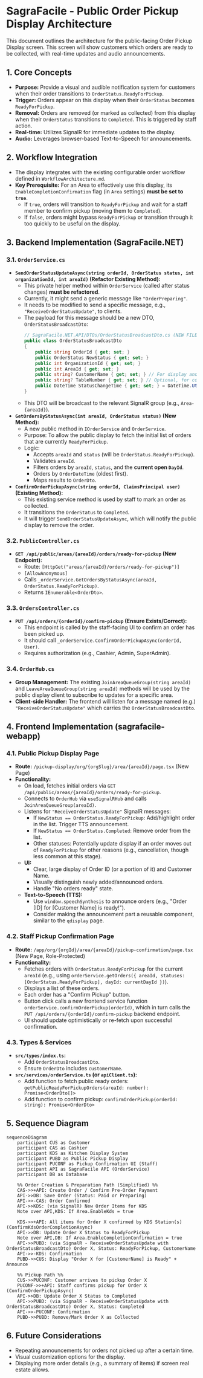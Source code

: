 # SagraFacile - Public Order Pickup Display Architecture

This document outlines the architecture for the public-facing Order Pickup Display screen. This screen will show customers which orders are ready to be collected, with real-time updates and audio announcements.

## 1. Core Concepts

*   **Purpose:** Provide a visual and audible notification system for customers when their order transitions to `OrderStatus.ReadyForPickup`.
*   **Trigger:** Orders appear on this display when their `OrderStatus` becomes `ReadyForPickup`.
*   **Removal:** Orders are removed (or marked as collected) from this display when their `OrderStatus` transitions to `Completed`. This is triggered by staff action.
*   **Real-time:** Utilizes SignalR for immediate updates to the display.
*   **Audio:** Leverages browser-based Text-to-Speech for announcements.

## 2. Workflow Integration

*   The display integrates with the existing configurable order workflow defined in `WorkflowArchitecture.md`.
*   **Key Prerequisite:** For an Area to effectively use this display, its `EnableCompletionConfirmation` flag (in `Area` settings) **must be set to `true`**.
    *   If `true`, orders will transition to `ReadyForPickup` and wait for a staff member to confirm pickup (moving them to `Completed`).
    *   If `false`, orders might bypass `ReadyForPickup` or transition through it too quickly to be useful on the display.

## 3. Backend Implementation (SagraFacile.NET)

### 3.1. `OrderService.cs`

*   **`SendOrderStatusUpdateAsync(string orderId, OrderStatus status, int organizationId, int areaId)` (Refactor Existing Method):**
    *   This private helper method within `OrderService` (called after status changes) **must be refactored**.
    *   Currently, it might send a generic message like `"OrderPreparing"`.
    *   It needs to be modified to send a specific message, e.g., `"ReceiveOrderStatusUpdate"`, to clients.
    *   The payload for this message should be a new DTO, `OrderStatusBroadcastDto`:
        ```csharp
        // SagraFacile.NET.API/DTOs/OrderStatusBroadcastDto.cs (NEW FILE)
        public class OrderStatusBroadcastDto
        {
            public string OrderId { get; set; }
            public OrderStatus NewStatus { get; set; }
            public int OrganizationId { get; set; }
            public int AreaId { get; set; }
            public string? CustomerName { get; set; } // For display and announcement
            public string? TableNumber { get; set; } // Optional, for context
            public DateTime StatusChangeTime { get; set; } = DateTime.UtcNow;
        }
        ```
    *   This DTO will be broadcast to the relevant SignalR group (e.g., `Area-{areaId}`).
*   **`GetOrdersByStatusAsync(int areaId, OrderStatus status)` (New Method):**
    *   A new public method in `IOrderService` and `OrderService`.
    *   Purpose: To allow the public display to fetch the initial list of orders that are currently `ReadyForPickup`.
    *   Logic:
        *   Accepts `areaId` and `status` (will be `OrderStatus.ReadyForPickup`).
        *   Validates `areaId`.
        *   Filters orders by `areaId`, `status`, and the **current open `DayId`**.
        *   Orders by `OrderDateTime` (oldest first).
        *   Maps results to `OrderDto`.
*   **`ConfirmOrderPickupAsync(string orderId, ClaimsPrincipal user)` (Existing Method):**
    *   This existing service method is used by staff to mark an order as collected.
    *   It transitions the `OrderStatus` to `Completed`.
    *   It will trigger `SendOrderStatusUpdateAsync`, which will notify the public display to remove the order.

### 3.2. `PublicController.cs`

*   **`GET /api/public/areas/{areaId}/orders/ready-for-pickup` (New Endpoint):**
    *   Route: `[HttpGet("areas/{areaId}/orders/ready-for-pickup")]`
    *   `[AllowAnonymous]`
    *   Calls `_orderService.GetOrdersByStatusAsync(areaId, OrderStatus.ReadyForPickup)`.
    *   Returns `IEnumerable<OrderDto>`.

### 3.3. `OrdersController.cs`

*   **`PUT /api/orders/{orderId}/confirm-pickup` (Ensure Exists/Correct):**
    *   This endpoint is called by the staff-facing UI to confirm an order has been picked up.
    *   It should call `_orderService.ConfirmOrderPickupAsync(orderId, User)`.
    *   Requires authorization (e.g., Cashier, Admin, SuperAdmin).

### 3.4. `OrderHub.cs`

*   **Group Management:** The existing `JoinAreaQueueGroup(string areaId)` and `LeaveAreaQueueGroup(string areaId)` methods will be used by the public display client to subscribe to updates for a specific area.
*   **Client-side Handler:** The frontend will listen for a message named (e.g.) `"ReceiveOrderStatusUpdate"` which carries the `OrderStatusBroadcastDto`.

## 4. Frontend Implementation (sagrafacile-webapp)

### 4.1. Public Pickup Display Page

*   **Route:** `/pickup-display/org/{orgSlug}/area/{areaId}/page.tsx` (New Page)
*   **Functionality:**
    *   On load, fetches initial orders via `GET /api/public/areas/{areaId}/orders/ready-for-pickup`.
    *   Connects to `OrderHub` via `useSignalRHub` and calls `JoinAreaQueueGroup(areaId)`.
    *   Listens for `"ReceiveOrderStatusUpdate"` SignalR messages:
        *   If `NewStatus == OrderStatus.ReadyForPickup`: Add/highlight order in the list. Trigger TTS announcement.
        *   If `NewStatus == OrderStatus.Completed`: Remove order from the list.
        *   Other statuses: Potentially update display if an order moves out of `ReadyForPickup` for other reasons (e.g., cancellation, though less common at this stage).
    *   **UI:**
        *   Clear, large display of Order ID (or a portion of it) and Customer Name.
        *   Visually distinguish newly added/announced orders.
        *   Handle "No orders ready" state.
    *   **Text-to-Speech (TTS):**
        *   Use `window.speechSynthesis` to announce orders (e.g., "Order [ID] for [Customer Name] is ready!").
        *   Consider making the announcement part a reusable component, similar to the `qdisplay` page.

### 4.2. Staff Pickup Confirmation Page

*   **Route:** `/app/org/{orgId}/area/{areaId}/pickup-confirmation/page.tsx` (New Page, Role-Protected)
*   **Functionality:**
    *   Fetches orders with `OrderStatus.ReadyForPickup` for the current `areaId` (e.g., using `orderService.getOrders({ areaId, statuses: [OrderStatus.ReadyForPickup], dayId: currentDayId })`).
    *   Displays a list of these orders.
    *   Each order has a "Confirm Pickup" button.
    *   Button click calls a new frontend service function `orderService.confirmOrderPickup(orderId)`, which in turn calls the `PUT /api/orders/{orderId}/confirm-pickup` backend endpoint.
    *   UI should update optimistically or re-fetch upon successful confirmation.

### 4.3. Types & Services

*   **`src/types/index.ts`:**
    *   Add `OrderStatusBroadcastDto`.
    *   Ensure `OrderDto` includes `customerName`.
*   **`src/services/orderService.ts` (or `apiClient.ts`):**
    *   Add function to fetch public ready orders: `getPublicReadyForPickupOrders(areaId: number): Promise<OrderDto[]>`
    *   Add function to confirm pickup: `confirmOrderPickup(orderId: string): Promise<OrderDto>`

## 5. Sequence Diagram

```mermaid
sequenceDiagram
    participant CUS as Customer
    participant CAS as Cashier
    participant KDS as Kitchen Display System
    participant PUBD as Public Pickup Display
    participant PUCONF as Pickup Confirmation UI (Staff)
    participant API as SagraFacile API (OrderService)
    participant DB as Database

    %% Order Creation & Preparation Path (Simplified) %%
    CAS->>+API: Create Order / Confirm Pre-Order Payment
    API->>DB: Save Order (Status: Paid or Preparing)
    API->>-CAS: Order Confirmed
    API->>KDS: (via SignalR) New Order Items for KDS
    Note over API,KDS: If Area.EnableKds = true

    KDS->>+API: All items for Order X confirmed by KDS Station(s) (ConfirmKdsOrderCompletionAsync)
    API->>DB: Update Order X Status to ReadyForPickup
    Note over API,DB: If Area.EnableCompletionConfirmation = true
    API->>PUBD: (via SignalR - ReceiveOrderStatusUpdate with OrderStatusBroadcastDto) Order X, Status: ReadyForPickup, CustomerName
    API->>-KDS: Confirmation
    PUBD->>CUS: Display "Order X for [CustomerName] is Ready" + Announce

    %% Pickup Path %%
    CUS->>PUCONF: Customer arrives to pickup Order X
    PUCONF->>+API: Staff confirms pickup for Order X (ConfirmOrderPickupAsync)
    API->>DB: Update Order X Status to Completed
    API->>PUBD: (via SignalR - ReceiveOrderStatusUpdate with OrderStatusBroadcastDto) Order X, Status: Completed
    API->>-PUCONF: Confirmation
    PUBD->>PUBD: Remove/Mark Order X as Collected
```

## 6. Future Considerations
*   Repeating announcements for orders not picked up after a certain time.
*   Visual customization options for the display.
*   Displaying more order details (e.g., a summary of items) if screen real estate allows.
